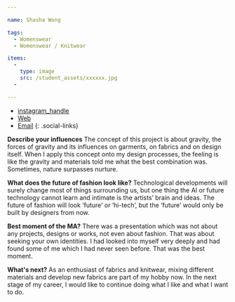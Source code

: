 ```yaml
---

name: Shasha Wong

tags:
  - Womenswear
  - Womenswear / Knitwear

items:
  -
    type: image
    src: /student_assets/xxxxxx.jpg
  -

---
```


* [instagram_handle](https://www.instagram.com/shashawong5/)
* [Web](https://XX.com)
* [Email](mailto:shasha.wong@network.rca.ac.uk)
{: .social-links}

**Describe your influences**
The concept of this project is about gravity, the forces of gravity and its influences on garments, on fabrics and on design itself. When I apply this concept onto my design processes, the feeling is like the gravity and materials told me what the best combination was. Sometimes, nature surpasses nurture.

**What does the future of fashion look like?**
Technological developments will surely change most of things surrounding us, but one thing the AI or future technology cannot learn and intimate is the artists’ brain and ideas. The future of fashion will look ‘future’ or ‘hi-tech’, but the ‘future’ would only be built by designers from now.

**Best moment of the MA?**
There was a presentation which was not about any projects, designs or works, not even about fashion. That was about seeking your own identities. I had looked into myself very deeply and had found some of me which I had never seen before. That was the best moment.

**What's next?**
As an enthusiast of fabrics and knitwear, mixing different materials and develop new fabrics are part of my hobby now. In the next stage of my career, I would like to continue doing what I like and what I want to do.
